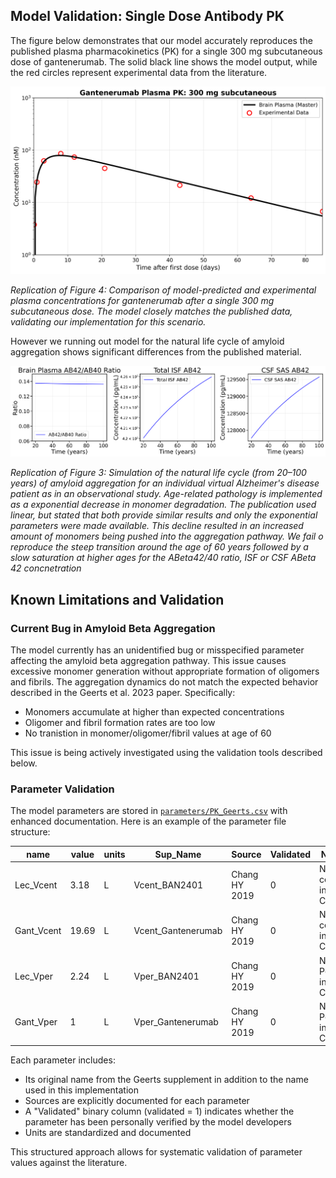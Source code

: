 ## Model Validation: Single Dose Antibody PK

The figure below demonstrates that our model accurately reproduces the published plasma pharmacokinetics (PK) for a single 300 mg subcutaneous dose of gantenerumab. The solid black line shows the model output, while the red circles represent experimental data from the literature.

![Gantenerumab Plasma PK: 300 mg subcutaneous](generated/figures/drug_simulation/gantenerumab_pk_brain_plasma_master.png)

*Replication of Figure 4: Comparison of model-predicted and experimental plasma concentrations for gantenerumab after a single 300 mg subcutaneous dose. The model closely matches the published data, validating our implementation for this scenario.*

However we running out model for the natural life cycle of amyloid aggregation shows significant differences from the published material. 

![Natural Life Cycle](generated/figures/steady_state/gantenerumab_ab42_ratios_and_concentrations.png)

*Replication of Figure 3: Simulation of the natural life cycle (from 20–100 years) of amyloid aggregation for an individual virtual Alzheimer's disease patient as in an observational study. Age-related pathology is implemented as a exponential decrease in monomer degradation. The publication used linear, but stated that both provide similar results and only the exponential parameters were made available. This decline resulted in an increased amount of monomers being pushed into the aggregation pathway. We fail o reproduce the steep transition around the age of 60 years followed by a slow saturation at higher ages for the ABeta42/40 ratio, ISF or CSF ABeta 42 concnetration*


## Known Limitations and Validation

### Current Bug in Amyloid Beta Aggregation

The model currently has an unidentified bug or misspecified parameter affecting the amyloid beta aggregation pathway. This issue causes excessive monomer generation without appropriate formation of oligomers and fibrils. The aggregation dynamics do not match the expected behavior described in the Geerts et al. 2023 paper. Specifically:

- Monomers accumulate at higher than expected concentrations
- Oligomer and fibril formation rates are too low
- No tranistion in monomer/oligomer/fibril values at age of 60

This issue is being actively investigated using the validation tools described below.

### Parameter Validation

The model parameters are stored in [`parameters/PK_Geerts.csv`](parameters/PK_Geerts.csv) with enhanced documentation. Here is an example of the parameter file structure:

| name | value | units | Sup_Name | Source | Validated | Notes |
|------|-------|-------|----------|--------|-----------|-------|
| Lec_Vcent | 3.18 | L | Vcent_BAN2401 | Chang HY 2019 | 0 | No central in Chang |
| Gant_Vcent | 19.69 | L | Vcent_Gantenerumab | Chang HY 2019 | 0 | No central in Chang |
| Lec_Vper | 2.24 | L | Vper_BAN2401 | Chang HY 2019 | 0 | No Periph in Chang |
| Gant_Vper | 1 | L | Vper_Gantenerumab | Chang HY 2019 | 0 | No Periph in Chang |

Each parameter includes:
- Its original name from the Geerts supplement in addition to the name used in this implementation 
- Sources are explicitly documented for each parameter
- A "Validated" binary column (validated = 1) indicates whether the parameter has been personally verified by the model developers
- Units are standardized and documented

This structured approach allows for systematic validation of parameter values against the literature.